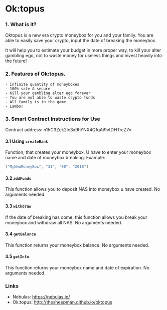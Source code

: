 # Ok:topus

### 1. What is it?

Oktopus is a new era crypto moneybox for you and your family. You are able to easily save your crypto, input the date of breaking the moneybox. 

It will help you to estimate your budget in more proper way, to kill your alter gambling ego, not to waste money for useless things and invest heavily into the future!


### 2. Features of Ok:topus.
```
- Infinite quantity of moneyboxes
- 100% safe & secure
- Kill your gambling alter ego forever
- You are not able to waste crypto funds
- All family is in the game
- Lambo!
```

### 3. Smart Contract Instructions for Use

Contract address: n1hC3Zek2ic3x9hYNX4QfqAi9vtDHTrcZ7v

#### 3.1 Using `createBank`

Function, that creates your moneybox. U have to enter your moneybox name and date of moneybox breaking. Example:
```js
["MyNewMoneyBox", "31", "08", "2018"]
```
#### 3.2 `addFunds`
 
This function allows you to deposit NAS into moneybox u have created. No arguments needed.

#### 3.3 `withdraw`
 
If the date of breaking has come, this function allows you break your moneybox and withdraw all NAS. No arguments needed.

#### 3.4 `getBalance`
 
This function returns your moneybox balance. No arguments needed.

#### 3.5 `getInfo`
 
This function returns your moneybox name and date of expiration. No arguments needed.

### Links

- Nebulas: https://nebulas.io/
- Ok:topus: http://thesheepman.github.io/oktopus